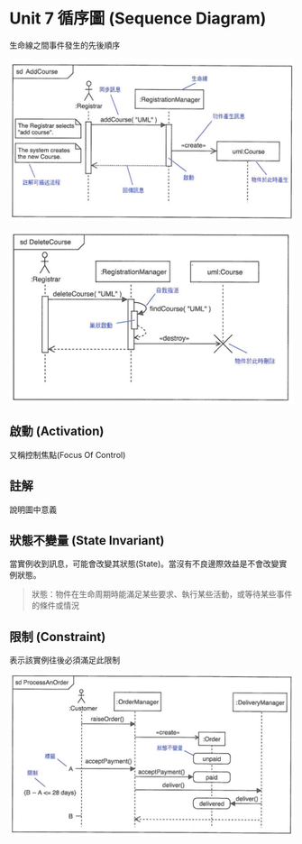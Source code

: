 # Unit 7 循序圖 (Sequence Diagram)

生命線之間事件發生的先後順序

![Sequence](/images/Sequence_TopGround.PNG "Sequence") 

![Sequence](/images/Sequence_TopGround2.PNG "Sequence") 

## 啟動 (Activation)

又稱控制焦點(Focus Of Control)


## 註解

說明圖中意義

## 狀態不變量 (State Invariant)

當實例收到訊息，可能會改變其狀態(State)。當沒有不良邊際效益是不會改變實例狀態。

> 狀態：物件在生命周期時能滿足某些要求、執行某些活動，或等待某些事件的條件或情況

## 限制 (Constraint)

表示該實例往後必須滿足此限制

![State Invariant](/images/Sequence_StateInvariant.PNG "State Invariant") 


